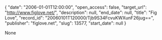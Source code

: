 {
  "date": "2006-01-01T12:00:00", 
  "open_access": false, 
  "target_url": "http://www.figlove.net/", 
  "description": null, 
  "end_date": null, 
  "title": "Fig Love", 
  "record_id": "20060101T120000/Tjb9S34FcvuKWXunF26jug==", 
  "publisher": "figlove.net", 
  "slug": 13577, 
  "start_date": null
}

None